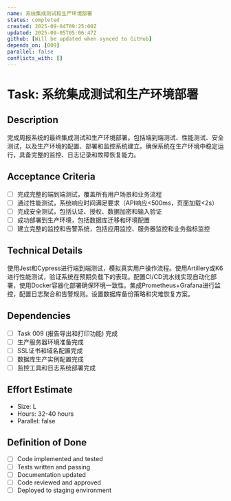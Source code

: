 ```yaml
---
name: 系统集成测试和生产环境部署
status: completed
created: 2025-09-04T09:25:00Z
updated: 2025-09-05T05:06:47Z
github: [Will be updated when synced to GitHub]
depends_on: [009]
parallel: false
conflicts_with: []
---
```


# Task: 系统集成测试和生产环境部署

## Description
完成周报系统的最终集成测试和生产环境部署。包括端到端测试、性能测试、安全测试，以及生产环境的配置、部署和监控系统建立。确保系统在生产环境中稳定运行，具备完整的监控、日志记录和故障恢复能力。

## Acceptance Criteria
- [ ] 完成完整的端到端测试，覆盖所有用户场景和业务流程
- [ ] 通过性能测试，系统响应时间满足要求（API响应<500ms，页面加载<2s）
- [ ] 完成安全测试，包括认证、授权、数据加密和输入验证
- [ ] 成功部署到生产环境，包括数据库迁移和环境配置
- [ ] 建立完整的监控和告警系统，包括应用监控、服务器监控和业务指标监控

## Technical Details
使用Jest和Cypress进行端到端测试，模拟真实用户操作流程。使用Artillery或K6进行性能测试，验证系统在预期负载下的表现。配置CI/CD流水线实现自动化部署，使用Docker容器化部署确保环境一致性。集成Prometheus+Grafana进行监控，配置日志聚合和告警规则。设置数据库备份策略和灾难恢复方案。

## Dependencies
- [ ] Task 009 (报告导出和打印功能) 完成
- [ ] 生产服务器环境准备完成
- [ ] SSL证书和域名配置完成
- [ ] 数据库生产实例配置完成
- [ ] 监控工具和日志系统部署完成

## Effort Estimate  
- Size: L
- Hours: 32-40 hours
- Parallel: false

## Definition of Done
- [ ] Code implemented and tested
- [ ] Tests written and passing
- [ ] Documentation updated
- [ ] Code reviewed and approved
- [ ] Deployed to staging environment